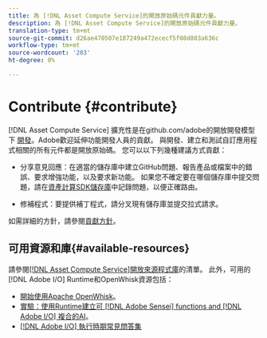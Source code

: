 ```yaml
---
title: 為 [!DNL Asset Compute Service]的開放原始碼元件貢獻力量。
description: 為 [!DNL Asset Compute Service]的開放原始碼元件貢獻力量。
translation-type: tm+mt
source-git-commit: d26ae470507e187249a472ececf5f08d803a636c
workflow-type: tm+mt
source-wordcount: '203'
ht-degree: 0%

---
```



# Contribute {#contribute}

[!DNL Asset Compute Service] 擴充性是在github.com/adobe的開放開發模型下 [開發](https://github.com/adobe)。Adobe歡迎延伸功能開發人員的貢獻。 與開發、建立和測試自訂應用程式相關的所有元件都是開放原始碼。 您可以以下列幾種建議方式貢獻：

* 分享意見回應：在適當的儲存庫中建立GitHub問題、報告產品或檔案中的錯誤、要求增強功能，以及要求新功能。 如果您不確定要在哪個儲存庫中提交問題，請在[資產計算SDK儲存庫](https://github.com/adobe/asset-compute-sdk)中記錄問題，以便正確路由。

* 修補程式：要提供補丁程式，請分叉現有儲存庫並提交拉式請求。

如需詳細的方針，請參閱[貢獻方針](https://github.com/adobe/asset-compute-sdk/blob/master/.github/CONTRIBUTING.md)。

## 可用資源和庫{#available-resources}

請參閱[[!DNL Asset Compute Service]開放來源程式庫](https://github.com/adobe/asset-compute-sdk#available-resources-and-libraries)的清單。 此外，可用的[!DNL Adobe I/O] Runtime和OpenWhisk資源包括：

* [開始使用Apache OpenWhisk](https://github.com/apache/incubator-openwhisk/tree/master/docs#getting-started-with-openwhisk)。
* [實驗：使用Runtime建立可 [!DNL Adobe Sensei] functions and [!DNL Adobe I/O] 複合的AI](https://opensource.adobe.com/adobe-sensei-ai-functions/index.html)。
* [[!DNL Adobe I/O] 執行時期常見問答集](https://www.adobe.io/apis/experienceplatform/runtime/docs.html#!adobedocs/adobeio-runtime/master/resources/faq.md)

<!-- **TBD** for post-release:
* Link to Firefly open-source components.
* Issues in `aio` can be reported in Firefly repos.
* Issues in asset-compute-sdk or devtool goes into the relevant repos from Nui.
-->
